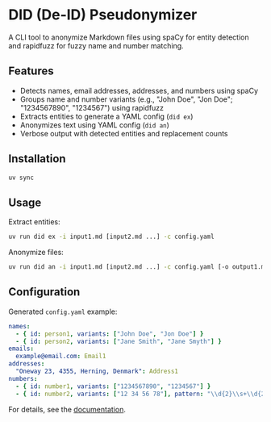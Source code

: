 # DID (De-ID) Pseudonymizer

A CLI tool to anonymize Markdown files using spaCy for entity detection and rapidfuzz for fuzzy name and number matching.

## Features
- Detects names, email addresses, addresses, and numbers using spaCy
- Groups name and number variants (e.g., "John Doe", "Jon Doe"; "1234567890", "1234567") using rapidfuzz
- Extracts entities to generate a YAML config (`did ex`)
- Anonymizes text using YAML config (`did an`)
- Verbose output with detected entities and replacement counts

## Installation
```bash
uv sync
```

## Usage
Extract entities:
```bash
uv run did ex -i input1.md [input2.md ...] -c config.yaml
```
Anonymize files:
```bash
uv run did an -i input1.md [input2.md ...] -c config.yaml [-o output1.md [output2.md ...]]
```

## Configuration
Generated `config.yaml` example:
```yaml
names:
  - { id: person1, variants: ["John Doe", "Jon Doe"] }
  - { id: person2, variants: ["Jane Smith", "Jane Smyth"] }
emails:
  example@email.com: Email1
addresses:
  "Oneway 23, 4355, Herning, Denmark": Address1
numbers:
  - { id: number1, variants: ["1234567890", "1234567"] }
  - { id: number2, variants: ["12 34 56 78"], pattern: "\\d{2}\\s+\\d{2}\\s+\\d{2}\\s+\\d{2}" }
```

For details, see the [documentation](docs/index.md).

